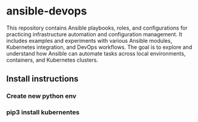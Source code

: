 # ansible-devops
 This repository contains Ansible playbooks, roles, and configurations for practicing infrastructure automation and configuration management. It includes examples and experiments with various Ansible modules, Kubernetes integration, and DevOps workflows. The goal is to explore and understand how Ansible can automate tasks across local environments, containers, and Kubernetes clusters.

## Install instructions

### Create new python env
### pip3 install kubernentes
